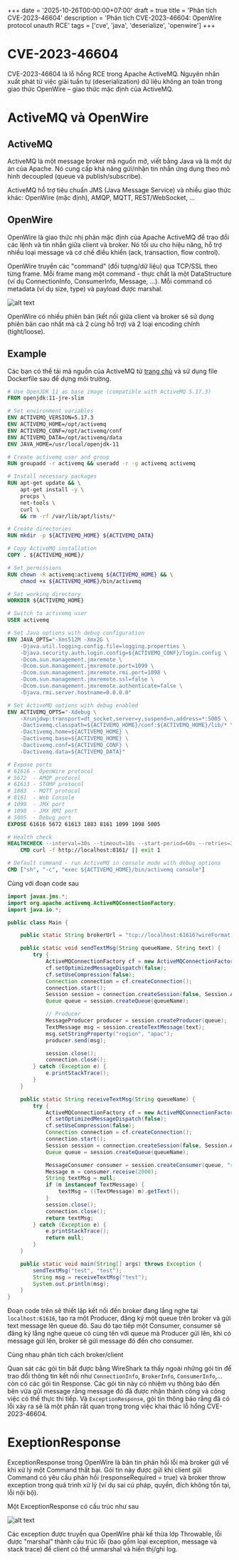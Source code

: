 +++
date = '2025-10-26T00:00:00+07:00'
draft = true
title = 'Phân tích CVE-2023-46604'
description = 'Phân tích CVE-2023-46604: OpenWire protocol unauth RCE'
tags = ['cve', 'java', 'deserialize', 'openwire']
+++
# CVE-2023-46604

CVE-2023-46604 là lỗ hổng RCE trong Apache ActiveMQ. Nguyên nhân xuất phát từ việc giải tuần tự (deserialization) dữ liệu không an toàn trong giao thức OpenWire – giao thức mặc định của ActiveMQ.

# ActiveMQ và OpenWire

## ActiveMQ

ActiveMQ là một message broker mã nguồn mở, viết bằng Java và là một dự án của Apache. Nó cung cấp khả năng gửi/nhận tin nhắn ứng dụng theo mô hình decoupled (queue và publish/subscribe).

ActiveMQ hỗ trợ tiêu chuẩn JMS (Java Message Service) và nhiều giao thức khác: OpenWire (mặc định), AMQP, MQTT, REST/WebSocket, ...

## OpenWire

OpenWire là giao thức nhị phân mặc định của Apache ActiveMQ để trao đổi các lệnh và tin nhắn giữa client và broker. Nó tối ưu cho hiệu năng, hỗ trợ nhiều loại message và cơ chế điều khiển (ack, transaction, flow control).

OpenWire truyền các "command" (đối tượng/dữ liệu) qua TCP/SSL theo từng frame. Mỗi frame mang một command - thực chất là một DataStructure (ví dụ ConnectionInfo, ConsumerInfo, Message, ...). Mỗi command có metadata (ví dụ size, type) và payload được marshal. 

![alt text](images/image.png)

OpenWire có nhiều phiên bản (kết nối giữa client và broker sẽ sử dụng phiên bản cao nhất mà cả 2 cùng hỗ trợ) và 2 loại encoding chính (tight/loose). 

## Example

Các bạn có thể tải mã nguồn của ActiveMQ từ [trang chủ](https://activemq.apache.org/download.html) và sử dụng file Dockerfile sau để dựng môi trường.

```Dockerfile
# Use OpenJDK 11 as base image (compatible with ActiveMQ 5.17.3)
FROM openjdk:11-jre-slim

# Set environment variables
ENV ACTIVEMQ_VERSION=5.17.3
ENV ACTIVEMQ_HOME=/opt/activemq
ENV ACTIVEMQ_CONF=/opt/activemq/conf
ENV ACTIVEMQ_DATA=/opt/activemq/data
ENV JAVA_HOME=/usr/local/openjdk-11

# Create activemq user and group
RUN groupadd -r activemq && useradd -r -g activemq activemq

# Install necessary packages
RUN apt-get update && \
    apt-get install -y \
    procps \
    net-tools \
    curl \
    && rm -rf /var/lib/apt/lists/*

# Create directories
RUN mkdir -p ${ACTIVEMQ_HOME} ${ACTIVEMQ_DATA}

# Copy ActiveMQ installation
COPY . ${ACTIVEMQ_HOME}/

# Set permissions
RUN chown -R activemq:activemq ${ACTIVEMQ_HOME} && \
    chmod +x ${ACTIVEMQ_HOME}/bin/activemq

# Set working directory
WORKDIR ${ACTIVEMQ_HOME}

# Switch to activemq user
USER activemq

# Set Java options with debug configuration
ENV JAVA_OPTS="-Xms512M -Xmx2G \
    -Djava.util.logging.config.file=logging.properties \
    -Djava.security.auth.login.config=${ACTIVEMQ_CONF}/login.config \
    -Dcom.sun.management.jmxremote \
    -Dcom.sun.management.jmxremote.port=1099 \
    -Dcom.sun.management.jmxremote.rmi.port=1098 \
    -Dcom.sun.management.jmxremote.ssl=false \
    -Dcom.sun.management.jmxremote.authenticate=false \
    -Djava.rmi.server.hostname=0.0.0.0"

# Set ActiveMQ options with debug enabled
ENV ACTIVEMQ_OPTS="-Xdebug \
    -Xrunjdwp:transport=dt_socket,server=y,suspend=n,address=*:5005 \
    -Dactivemq.classpath=${ACTIVEMQ_HOME}/conf:${ACTIVEMQ_HOME}/lib/* \
    -Dactivemq.home=${ACTIVEMQ_HOME} \
    -Dactivemq.base=${ACTIVEMQ_HOME} \
    -Dactivemq.conf=${ACTIVEMQ_CONF} \
    -Dactivemq.data=${ACTIVEMQ_DATA}"

# Expose ports
# 61616 - OpenWire protocol
# 5672  - AMQP protocol
# 61613 - STOMP protocol
# 1883  - MQTT protocol
# 8161  - Web Console
# 1099  - JMX port
# 1098  - JMX RMI port
# 5005  - Debug port
EXPOSE 61616 5672 61613 1883 8161 1099 1098 5005

# Health check
HEALTHCHECK --interval=30s --timeout=10s --start-period=60s --retries=3 \
    CMD curl -f http://localhost:8161/ || exit 1

# Default command - run ActiveMQ in console mode with debug options
CMD ["sh", "-c", "exec ${ACTIVEMQ_HOME}/bin/activemq console"]
```

Cùng với đoạn code sau

```java
import javax.jms.*;
import org.apache.activemq.ActiveMQConnectionFactory;
import java.io.*;

public class Main {

    public static String brokerUrl = "tcp://localhost:61616?wireFormat.cacheEnabled=false&wireFormat.tightEncodingEnabled=false";

    public static void sendTextMsg(String queueName, String text) {
        try {
            ActiveMQConnectionFactory cf = new ActiveMQConnectionFactory(brokerUrl);
            cf.setOptimizedMessageDispatch(false);
            cf.setUseCompression(false);
            Connection connection = cf.createConnection();
            connection.start();
            Session session = connection.createSession(false, Session.AUTO_ACKNOWLEDGE);
            Queue queue = session.createQueue(queueName);

            // Producer
            MessageProducer producer = session.createProducer(queue);
            TextMessage msg = session.createTextMessage(text);
            msg.setStringProperty("region", "apac");
            producer.send(msg);

            session.close();
            connection.close();
        } catch (Exception e) {
            e.printStackTrace();
        }
    }

    public static String receiveTextMsg(String queueName) {
        try {
            ActiveMQConnectionFactory cf = new ActiveMQConnectionFactory(brokerUrl);
            cf.setOptimizedMessageDispatch(false);
            cf.setUseCompression(false);
            Connection connection = cf.createConnection();
            connection.start();
            Session session = connection.createSession(false, Session.AUTO_ACKNOWLEDGE);
            Queue queue = session.createQueue(queueName);

            MessageConsumer consumer = session.createConsumer(queue, "region = 'apac'");
            Message m = consumer.receive(2000);
            String textMsg = null;
            if (m instanceof TextMessage) {
                textMsg = ((TextMessage) m).getText();
            }
            session.close();
            connection.close();
            return textMsg;
        } catch (Exception e) {
            e.printStackTrace();
            return null;
        }
    }

    public static void main(String[] args) throws Exception {
        sendTextMsg("test", "test");
        String msg = receiveTextMsg("test");
        System.out.println(msg);
    }
}
```

Đoạn code trên sẽ thiết lập kết nối đến broker đang lắng nghe tại `localhost:61616`, tạo ra một Producer, đăng ký một queue trên broker và gửi text message lên queue đó. Sau đó tạo tiếp một Consumer, consumer sẽ đăng ký lắng nghe queue có cùng tên với queue mà Producer gửi lên, khi có message gửi lên, broker sẽ gửi message đó đến cho consumer.

Cùng nhau phân tích cách broker/client 

Quan sát các gói tin bắt được bằng WireShark ta thấy ngoài những gói tin để trao đổi thông tin kết nối như `ConnectionInfo`, `BrokerInfo`, `ConsumerInfo`,... còn có các gói tin Response. Các gói tin này có nhiệm vụ thông báo đến bên vừa gửi message rằng message đó đã được nhận thành công và công việc có thể thực thi tiếp. Và `ExceptionResponse`, gói tin thông báo rằng đã có lỗi xảy ra sẽ là một phần rất quan trọng trong việc khai thác lỗ hổng CVE-2023-46604.

# ExeptionResponse

ExceptionResponse trong OpenWire là bản tin phản hồi lỗi mà broker gửi về khi xử lý một Command thất bại. Gói tin này được gửi khi client gửi Command có yêu cầu phản hồi (responseRequired = true) và broker throw exception trong quá trình xử lý (ví dụ sai cú pháp, quyền, đích không tồn tại, lỗi nội bộ). 

Một ExceptionResponse có cấu trúc như sau

![alt text](images/image1.png)

Các exception được truyền qua OpenWire phải kế thừa lớp Throwable, lỗi được "marshal" thành cấu trúc lỗi (bao gồm loại exception, message và stack trace) để client có thể unmarshal và hiển thị/ghi log.